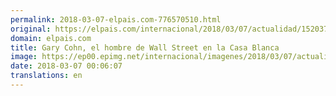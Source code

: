 ```yaml
---
permalink: 2018-03-07-elpais.com-776570510.html
original: https://elpais.com/internacional/2018/03/07/actualidad/1520377535_809772.html#?ref=rss&format=simple&link=link
domain: elpais.com
title: Gary Cohn, el hombre de Wall Street en la Casa Blanca
image: https://ep00.epimg.net/internacional/imagenes/2018/03/07/actualidad/1520377535_809772_1520377682_rrss_normal.jpg
date: 2018-03-07 00:06:07
translations: en
---
```


